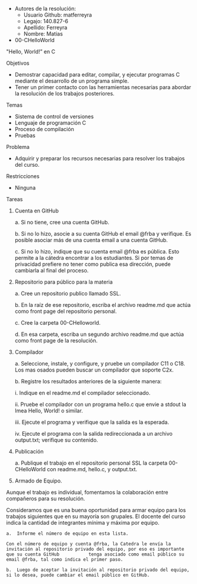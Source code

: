 * Autores de la resolución:
  * Usuario Github: matferreyra
  * Legajo: 140.827-6
  * Apellido: Ferreyra
  * Nombre: Matias
* 00-CHelloWorld


"Hello, World!” en C

Objetivos
*	Demostrar capacidad para editar, compilar, y ejecutar programas C mediante el desarrollo de un programa simple.
*	Tener un primer contacto con las herramientas necesarias para abordar la resolución de los trabajos posteriores.

Temas
*	Sistema de control de versiones
*	Lenguaje de programación C
*	Proceso de compilación
*	Pruebas

Problema
* Adquirir y preparar los recursos necesarias para resolver los trabajos del curso.

Restricciones
*	Ninguna

Tareas
1.	Cuenta en GitHub

    a. Si no tiene, cree una cuenta GitHub.
    
    b.	Si no lo hizo, asocie a su cuenta GitHub el email @frba y verifique. Es posible asociar más de una cuenta email a una cuenta GitHub.
  
    c.	Si no lo hizo, indique que su cuenta email @frba es pública. Esto permite a la cátedra encontrar a los estudiantes. Si por temas de privacidad prefiere no     tener como publica esa dirección, puede cambiarla al final del proceso.

2.	Repositorio para público para la materia

    a.	Cree un repositorio publico llamado SSL.
    
    b.	En la raíz de ese repositorio, escriba el archivo readme.md que actúa como front page del repositorio personal.
    
    c.	Cree la carpeta 00-CHelloworld.
    
    d.	 En esa carpeta, escriba un segundo archivo readme.md que actúa como front page de la resolución.
    
3.	Compilador

    a.	Seleccione, instale, y configure, y pruebe un compilador C11 o C18. Los mas osados pueden buscar un compilador que soporte C2x.
    
    b.	Registre los resultados anteriores de la siguiente manera:
    
       i.	Indique en el readme.md el compilador seleccionado.
       
       ii.	Pruebe el compilador con un programa hello.c que envie a stdout la lmea Hello, World! o similar.
       
       iii.	Ejecute el programa y verifique que la salida es la esperada.
       
       iv.	Ejecute el programa con la salida redireccionada a un archivo output.txt; verifique su contenido.
       
4.	Publicación

    a.	Publique el trabajo en el repositorio personal SSL la carpeta 00- CHelloWorld con readme.md, hello.c, y output.txt.
    
5.	Armado de Equipo.

Aunque el trabajo es individual, fomentamos la colaboración entre compañeros para su resolución.

Consideramos que es una buena oportunidad para armar equipo para los trabajos siguientes que en su mayoría son grupales. El docente del curso indica la cantidad de integrantes mínima y máxima por equipo.

    a.	Informe el número de equipo en esta lista.
    
    Con el número de equipo y cuenta @frba, la Catedra le envía la invitación al repositorio privado del equipo, por eso es importante que su cuenta GitHub           tenga asociado como email público su email @frba, tal como indica el primer paso.
    
    b.	Luego de aceptar la invitación al repositorio privado del equipo, si lo desea, puede cambiar el email público en GitHub.

